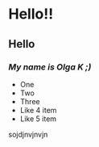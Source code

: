 # Hello!!
## Hello
### _My name is Olga K ;)_
* One 
* Two
* Three 
* Like 4 item
* Like 5 item


sojdjnvjnvjn

